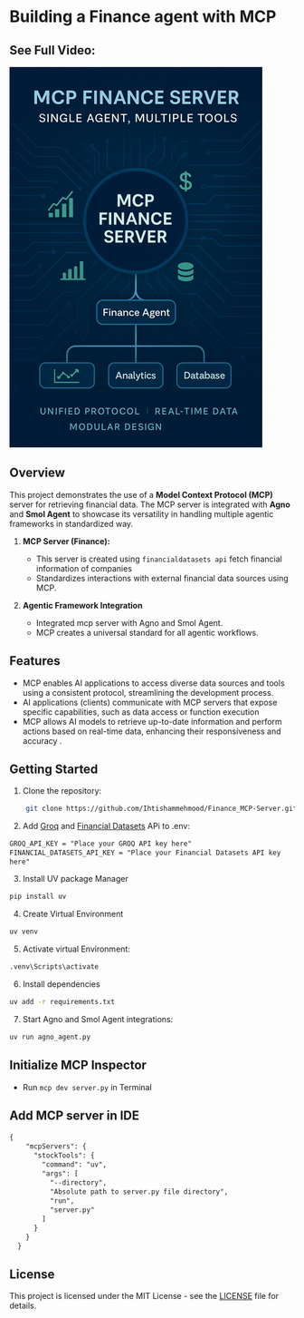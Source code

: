 # Building a Finance agent with MCP

## See Full Video:
[![Watch the video](image/thumbnail.PNG)](https://www.youtube.com/watch?v=xnLeVjDZ16Y)



## Overview

This project demonstrates the use of a **Model Context Protocol (MCP)** server for retrieving financial data. The MCP server is integrated with **Agno** and **Smol Agent** to showcase its versatility in handling multiple agentic frameworks in standardized way.



1. **MCP Server (Finance):**

   * This server is created using `financialdatasets api` fetch financial information of companies
   * Standardizes interactions with external financial data sources using MCP.
2. **Agentic Framework Integration**

   * Integrated mcp server with Agno and Smol Agent.
   * MCP creates a universal standard for all agentic workflows.


## Features

* MCP enables AI applications to access diverse data sources and tools using a consistent protocol, streamlining the development process.
* AI applications (clients) communicate with MCP servers that expose specific capabilities, such as data access or function execution
* MCP allows AI models to retrieve up-to-date information and perform actions based on real-time data, enhancing their responsiveness and accuracy .

## Getting Started


1. Clone the repository:

```bash
    git clone https://github.com/Ihtishammehmood/Finance_MCP-Server.git
```
2.  Add [Groq](https://console.groq.com/keys)  and [Financial Datasets](https://www.financialdatasets.ai/) APi to .env:
```
GROQ_API_KEY = "Place your GROQ API key here"
FINANCIAL_DATASETS_API_KEY = "Place your Financial Datasets API key here"
```

3. Install UV package Manager
```bash
pip install uv
```

4. Create Virtual Environment

```bash
uv venv
```

5. Activate virtual Environment:

```bash
.venv\Scripts\activate

```

6. Install dependencies

```bash
uv add -r requirements.txt
```

7. Start Agno and Smol Agent integrations:

```bash
uv run agno_agent.py
```

## Initialize MCP Inspector

* Run `mcp dev server.py` in Terminal
## Add MCP server in IDE
```
{
    "mcpServers": {
      "stockTools": {
        "command": "uv",
        "args": [
          "--directory",
          "Absolute path to server.py file directory",
          "run",
          "server.py"
        ]
      }
    }
  }

```
## License

This project is licensed under the MIT License - see the [LICENSE](LICENSE) file for details.

